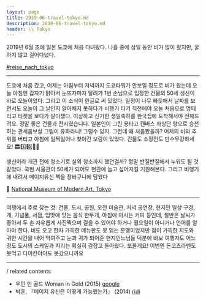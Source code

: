 ```yaml
---
layout: page
title: 2019-06-travel-tokyo.md
description: 2019-06-travel-tokyo.md
header: \\ Tokyo
---
```


2019년 6월 초에 일본 도쿄에 처음 다녀왔다. 나흘 중에 삼일 동안 비가 많이 왔지만, 굴하지 않고 걸어다녔다. 



[#reise_nach_tokyo](https://www.instagram.com/explore/tags/reise_nach_tokyo/)


_____


도쿄에 처음 갔고, 어제는 아침부터 저녁까지 도쿄타워가 안보일 정도로 비가 왔는데 오늘 아침엔 갑자기 맑아서 눈뜨자마자 달려가 1번 손님으로 입장한 건물의 50세 생신이 바로 오늘이었다. 그리고 이 소식이 한글로 써 있었다. 일정이 나무 빠듯해서 날짜를 보면서도 오늘이 그 날인지 알아채지 못하다가 비행기 타기 직전에야 오늘 처음으로 멍때리고 티켓을 보다가 알아챘다. 이상하고 신기한 생일축하를 한국집에 도착해서야 전해드려요. 정말 좋은 건물과 전시였습니다. 일본인이 그린 용타고 캔버스 좌상단 향으로 승천하는 관세음보살 그림이 유화라니! 그럴수 있지. 그런데 왜 처음봤을까? 어제의 비와 추위를 버티고 아침에 일찍일어나 찾아간 보람이 있었다. 건물도 소장전도 만수무강하세요! 🏛5️⃣0️⃣🎉🎈


생신이라 개관 전에 청소기로 실외 청소까지 했던걸까? 정말 반질반질해서 누워도 될 것 같았다. 국현 서울관이 50세가 되어도 현관에 눕고 싶어지길 기원해본다. 그리고 비행기에 내려서 메이지유신 책을 장바구니에 담았다


📍 [National Museum of Modern Art, Tokyo](https://goo.gl/maps/rxNb8eGnVZGo55cm7)



____



여행에서 주로 찾는 것: 건물, 도시, 공원, 오전 미술관, 저녁 공연장, 현지인 일상 구경, 개, 기념품, 서점, 입맛에 맛는 음식 한두개, 아침에 마시는 커피 등인데, 절반은 날씨가 좋아서 두 손 자유롭게 사진찍으며 걸을 수 있어야 하거나 월요일이 아니거나 언어를 알아야 한다. 비도 오고 한자 가득한 메뉴판도 못 읽는 문맹이었지만 점이 가득한 지도와 귀한 시간을 내어 먹여주고 눈과 귀가 되어준 현지인느님들 덕분에 바보 여행자도 어느정도 도시의 스케일과 지리는 확실히 감잡고 돌아왔다. 또올게요! 이번엔 돈코츠라멘도 못먹고 다이칸야마도 못갔으니까요

____



/ related contents

* 우먼 인 골드 Woman in Gold (2015) [google](https://www.google.com/search?rlz=1C9BKJA_enKR781KR781&hl=en-US&ei=VHpSXcbDGuK3mAWBzoDwCA&q=%EC%9A%B0%EB%A8%BC%EC%9D%B8%EA%B3%A8%EB%93%9C&oq=%EC%9A%B0%EB%A8%BC%EC%9D%B8%EA%B3%A8%EB%93%9C&gs_l=mobile-gws-wiz-serp.3..0i71l5.0.0..20662...0.0..0.0.0.......0.RGeOC9Pi4vU)
* 박훈,  『메이지 유신은 어떻게 가능했는가』 (2014) [ridi](https://ridibooks.com/v2/Detail?id=509000640&_s=search&_q=%EB%A9%94%EC%9D%B4%EC%A7%80%EC%9C%A0%EC%8B%A0)












